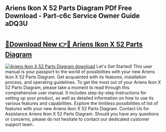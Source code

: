 ## Ariens Ikon X 52 Parts Diagram PDf Free Download - Part-c6c Service Owner Guide aDQ3U

# <h2><a href="http://dfh68f.blite.top/?on=Ariens+Ikon+X+52+Parts+Diagram">🔗Download New 👉🔴 Ariens Ikon X 52 Parts Diagram</a></h2>

[![Ariens Ikon X 52 Parts Diagram download](https://i.imgur.com/lujVjoI.png)](http://dfh68f.blite.top/?on=Ariens+Ikon+X+52+Parts+Diagram)
Let's Get Started! This user manual is your passport to the world of possibilities with your new Ariens Ikon X 52 Parts Diagram. Get acquainted with its features, installation process, and operating guidelines. To get the most out of your Ariens Ikon X 52 Parts Diagram, please take a moment to read through this comprehensive user manual. It includes step-by-step instructions for setting up your product, as well as detailed information on how to use its various features and capabilities. Explore the limitless possibilities of list of features with your new Ariens Ikon X 52 Parts Diagram. Contact Us for Assistance Ariens Ikon X 52 Parts Diagram. Should you have any questions or concerns, please do not hesitate to contact our dedicated customer support team.
